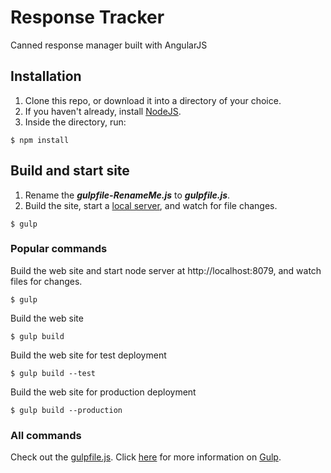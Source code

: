 # Response Tracker
Canned response manager built with AngularJS

## Installation

1. Clone this repo, or download it into a directory of your choice.
2. If you haven't already, install [NodeJS](http://nodejs.org).
3. Inside the directory, run:
```shell
$ npm install
```

## Build and start site
1. Rename the _**gulpfile-RenameMe.js**_ to _**gulpfile.js**_.
2. Build the site, start a [local server](http://localhost:8079), and watch for file changes.
```shell
$ gulp
```

### Popular commands

Build the web site and start node server at http://localhost:8079, and watch files for changes.

```shell
$ gulp
```

Build the web site
```shell
$ gulp build
```

Build the web site for test deployment
```shell
$ gulp build --test
```

Build the web site for production deployment
```shell
$ gulp build --production
```

### All commands

Check out the [gulpfile.js](https://github.com/kterns/response-tracker/blob/master/gulpfile-RenameMe.js). Click [here](https://github.com/gulpjs/gulp/blob/master/docs/getting-started.md) for more information on [Gulp](http://gulpjs.com/).
